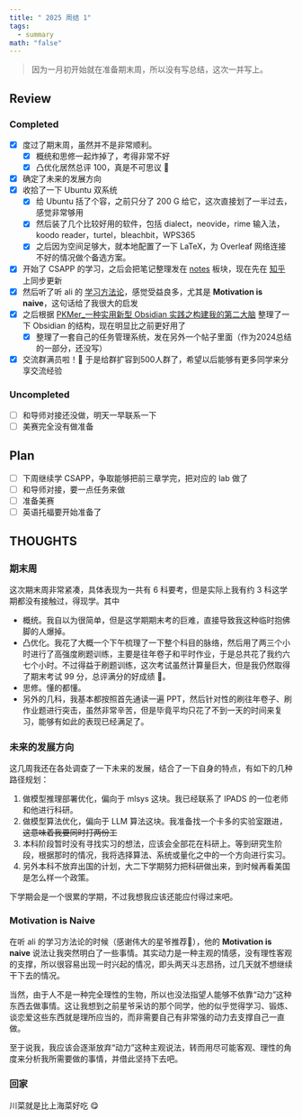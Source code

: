 ```yaml
---
title: " 2025 周结 1"
tags:
  - summary
math: "false"
---
```


> 因为一月初开始就在准备期末周，所以没有写总结，这次一并写上。

## Review

### Completed

- [x] 度过了期末周，虽然并不是非常顺利。
    - [x] 概统和思修一起炸掉了，考得非常不好
    - [x] 凸优化居然总评 100，真是不可思议 🤯
- [x] 确定了未来的发展方向
- [x] 收拾了一下 Ubuntu 双系统
    - [x] 给 Ubuntu 括了个容，之前只分了 200 G 给它，这次直接划了一半过去，感觉非常够用
    - [x] 然后装了几个比较好用的软件，包括 dialect，neovide，rime 输入法，koodo reader，turtel，bleachbit，WPS365
    - [x] 之后因为空间足够大，就本地配置了一下 LaTeX，为 Overleaf 网络连接不好的情况做个备选方案。
- [x] 开始了 CSAPP 的学习，之后会把笔记整理发在 [notes](../../notes/index.md) 板块，现在先在 [知乎](https://www.zhihu.com/column/c_1864357094565765120) 上同步更新
- [x] 然后听了听 ali 的 [学习方法论](https://www.bilibili.com/video/BV1wA411h7AV/?share_source=copy_web&vd_source=84f178c7e282359cb5c0f36110de3453)，感觉受益良多，尤其是 **Motivation is naive**，这句话给了我很大的启发
- [x] 之后根据 [PKMer_一种实用新型 Obsidian 实践之构建我的第二大脑](https://pkmer.cn/Pkmer-Docs/02-%E7%9F%A5%E8%AF%86%E7%AE%A1%E7%90%86%E5%9F%BA%E7%A1%80/%E7%9F%A5%E8%AF%86%E7%AE%A1%E7%90%86%E5%9C%86%E6%A1%8C%E8%AE%A8%E8%AE%BA/%E6%9E%97%E5%AE%9C%E4%B8%99/%E4%B8%80%E7%A7%8D%E5%AE%9E%E7%94%A8%E6%96%B0%E5%9E%8B-obsidian-%E5%AE%9E%E8%B7%B5%E4%B9%8B%E6%9E%84%E5%BB%BA%E6%88%91%E7%9A%84%E7%AC%AC%E4%BA%8C%E5%A4%A7%E8%84%91/) 整理了一下 Obsidian 的结构，现在明显比之前更好用了
    - [x] 整理了一套自己的任务管理系统，发在另外一个帖子里面（作为2024总结的一部分，还没写）
- [x] 交流群满员啦！🥵 于是给群扩容到500人群了，希望以后能够有更多同学来分享交流经验

### Uncompleted

- [ ] 和导师对接还没做，明天一早联系一下
- [ ] 美赛完全没有做准备

## Plan

- [ ] 下周继续学 CSAPP，争取能够把前三章学完，把对应的 lab 做了
- [ ] 和导师对接，要一点任务来做
- [ ] 准备美赛
- [ ] 英语托福要开始准备了

## THOUGHTS

### 期末周

这次期末周非常紧凑，具体表现为一共有 6 科要考，但是实际上我有约 3 科这学期都没有接触过，得现学。其中

- 概统。我自以为很简单，但是这学期期末考的巨难，直接导致我这种临时抱佛脚的人爆掉。
- 凸优化。我花了大概一个下午梳理了一下整个科目的脉络，然后用了两三个小时进行了高强度刷题训练，主要是往年卷子和平时作业，于是总共花了我约六七个小时。不过得益于刷题训练，这次考试虽然计算量巨大，但是我仍然取得了期末考试 99 分，总评满分的好成绩 🤯。
- 思修。懂的都懂。
- 另外的几科，我基本都按照首先通读一遍 PPT，然后针对性的刷往年卷子、刷作业题进行突击，虽然非常辛苦，但是毕竟平均只花了不到一天的时间来复习，能够有如此的表现已经满足了。

### 未来的发展方向

这几周我还在各处调查了一下未来的发展，结合了一下自身的特点，有如下的几种路径规划：

1. 做模型推理部署优化，偏向于 mlsys 这块。我已经联系了 IPADS 的一位老师和他进行科研。
2. 做模型算法优化，偏向于 LLM 算法这块。我准备找一个卡多的实验室跟进，~~这意味着我要同时打两份工~~
3. 本科阶段暂时没有寻找实习的想法，应该会全部花在科研上。等到研究生阶段，根据那时的情况，我将选择算法、系统或量化之中的一个方向进行实习。
4. 另外本科不放弃出国的计划，大二下学期努力把科研做出来，到时候再看美国是怎么样一个政策。

下学期会是一个很累的学期，不过我想我应该还能应付得过来吧。

### Motivation is Naive

在听 ali 的学习方法论的时候（感谢伟大的星爷推荐🙏），他的 **Motivation is naive** 说法让我突然明白了一些事情。其实动力是一种主观的情感，没有理性客观的支撑，所以很容易出现一时兴起的情况，即头两天斗志昂扬，过几天就不想继续干下去的情况。

当然，由于人不是一种完全理性的生物，所以也没法指望人能够不依靠“动力”这种东西去做事情。这让我想到之前星爷采访的那个同学，他的似乎觉得学习、锻炼、谈恋爱这些东西就是理所应当的，而非需要自己有非常强的动力去支撑自己一直做。

至于说我，我应该会逐渐放弃“动力”这种主观说法，转而用尽可能客观、理性的角度来分析我所需要做的事情，并借此坚持下去吧。

### 回家

川菜就是比上海菜好吃 😋
